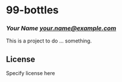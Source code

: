 # 99-bottles
### _Your Name <your.name@example.com>_

This is a project to do ... something.

## License

Specify license here

